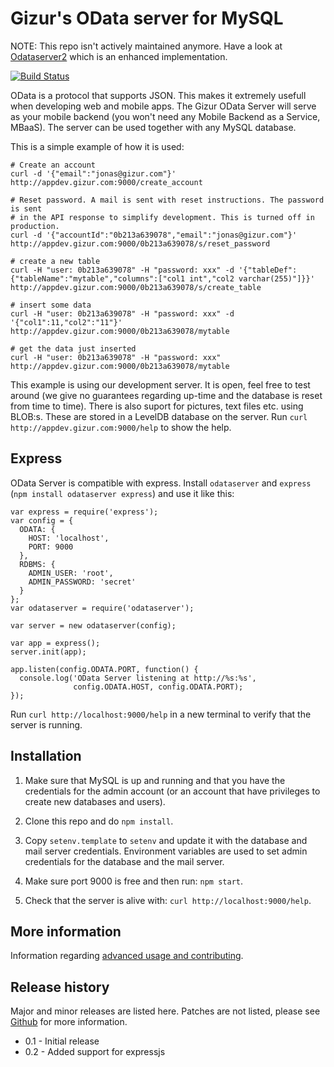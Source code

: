 Gizur's OData server for MySQL
==============================


NOTE: This repo isn't actively maintained anymore. Have a look at [Odataserver2](https://github.com/gizur/odataserver2)
which is an enhanced implementation.

[![Build Status][travis-image]][travis-url]

OData is a protocol that supports JSON. This makes it extremely usefull when
developing web and mobile apps. The Gizur OData Server will serve as your
mobile backend (you won't need any Mobile Backend as a Service, MBaaS). The
server can be used together with any MySQL database.

This is a simple example of how it is used:

```
# Create an account
curl -d '{"email":"jonas@gizur.com"}' http://appdev.gizur.com:9000/create_account

# Reset password. A mail is sent with reset instructions. The password is sent
# in the API response to simplify development. This is turned off in production.
curl -d '{"accountId":"0b213a639078","email":"jonas@gizur.com"}' http://appdev.gizur.com:9000/0b213a639078/s/reset_password

# create a new table
curl -H "user: 0b213a639078" -H "password: xxx" -d '{"tableDef":{"tableName":"mytable","columns":["col1 int","col2 varchar(255)"]}}' http://appdev.gizur.com:9000/0b213a639078/s/create_table

# insert some data
curl -H "user: 0b213a639078" -H "password: xxx" -d '{"col1":11,"col2":"11"}' http://appdev.gizur.com:9000/0b213a639078/mytable

# get the data just inserted
curl -H "user: 0b213a639078" -H "password: xxx"  http://appdev.gizur.com:9000/0b213a639078/mytable
```

This example is using our development server. It is open, feel free to test
around (we give no guarantees regarding up-time and the database is reset
from time to time). There is also suport for pictures, text files etc. using
BLOB:s. These are stored in a LevelDB database on the server.
 Run `curl http://appdev.gizur.com:9000/help` to show the help.


Express
-------

OData Server is compatible with express. Install `odataserver` and `express`
(`npm install odataserver express`) and use it like this:

```
var express = require('express');
var config = {
  ODATA: {
    HOST: 'localhost',
    PORT: 9000
  },
  RDBMS: {
    ADMIN_USER: 'root',
    ADMIN_PASSWORD: 'secret'
  }
};
var odataserver = require('odataserver');

var server = new odataserver(config);

var app = express();
server.init(app);

app.listen(config.ODATA.PORT, function() {
  console.log('OData Server listening at http://%s:%s',
              config.ODATA.HOST, config.ODATA.PORT);
});
```

Run `curl http://localhost:9000/help` in a new terminal to verify that the
server is running.


Installation
-----------

1. Make sure that MySQL is up and running and that you have the credentials for
 the admin account (or an account that have privileges to create new databases
  and users).

1. Clone this repo and do `npm install`.

1. Copy `setenv.template` to `setenv` and update it with the database and
mail server credentials. Environment variables are used to set admin credentials
for the database and the mail server.

1. Make sure port 9000 is free and then run: `npm start`.

1. Check that the server is alive with: `curl http://localhost:9000/help`.


More information
---------------

Information regarding [advanced usage and contributing](./ADVANCED.md).


Release history
---------------

Major and minor releases are listed here. Patches are not listed, please see
[Github](https://github.com/gizur/odataserver) for more information.


* 0.1 - Initial release
* 0.2 - Added support for expressjs



[travis-image]: https://travis-ci.org/gizur/odataserver.svg?branch=master
[travis-url]: https://travis-ci.org/gizur/odataserver
